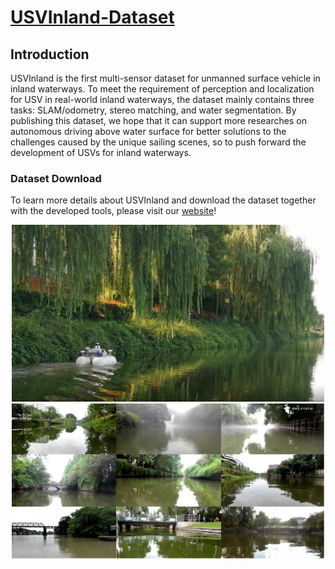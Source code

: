 # [USVInland-Dataset](https://www.orca-tech.cn/datasets.html)

## Introduction

USVInland is the first multi-sensor dataset for unmanned surface vehicle in inland waterways. To meet the requirement of perception and localization for USV in real-world inland waterways, the dataset mainly contains three tasks: SLAM/odometry, stereo matching, and water segmentation. By publishing this dataset, we hope that it can support more researches on autonomous driving above water surface for better solutions to the challenges caused by the unique sailing scenes, so to push forward the development of USVs for inland waterways.

### Dataset Download

To learn more details about USVInland and download the dataset together with the developed tools, please visit our [website](https://www.orca-tech.cn/datasets.html)!

<div align=center>
<img src="https://github.com/ORCA-TECH/USVInland-Dataset/blob/main/Pictures/picture1.png" width="500"/>
</div>

<div align=center>
<img src="https://github.com/ORCA-TECH/USVInland-Dataset/blob/main/Pictures/picture2.png" width="500"/>
</div>
